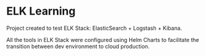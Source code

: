 # ELK Learning

Project created to test ELK Stack: ElasticSearch + Logstash + Kibana.

All the tools in ELK Stack were configured using Helm Charts to facilitate the transition between dev environment to cloud production.